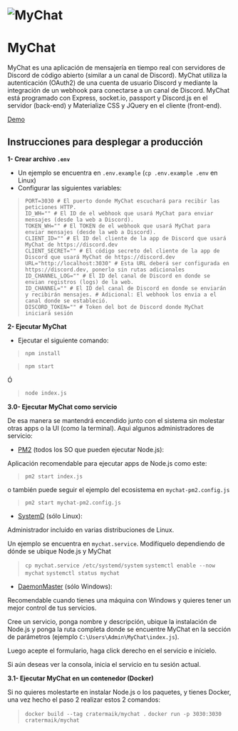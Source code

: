 # ![MyChat](https://i.imgur.com/CAGI9V6.png)

# MyChat
MyChat es una aplicación de mensajería en tiempo real con servidores de Discord de código abierto (similar a un canal de Discord). MyChat utiliza la autenticación (OAuth2) de una cuenta de usuario Discord y mediante la integración de un webhook para conectarse a un canal de Discord. MyChat está programado con Express, socket.io, passport y Discord.js en el servidor (back-end) y Materialize CSS y JQuery en el cliente (front-end).

[Demo](https://mychat-discord.herokuapp.com/)

## Instrucciones para desplegar a producción

**1- Crear archivo `.env`**
- Un ejemplo se encuentra en `.env.example` (`cp .env.example .env` en Linux)
- Configurar las siguientes variables:

> ```ENV
> PORT=3030 # El puerto donde MyChat escuchará para recibir las peticiones HTTP.
> ID_WH="" # El ID de el webhook que usará MyChat para enviar mensajes (desde la web a Discord).
> TOKEN_WH="" # El TOKEN de el webhook que usará MyChat para enviar mensajes (desde la web a Discord).
> CLIENT_ID="" # El ID del cliente de la app de Discord que usará MyChat de https://discord.dev
> CLIENT_SECRET="" # El código secreto del cliente de la app de Discord que usará MyChat de https://discord.dev
> URL="http://localhost:3030" # Esta URL deberá ser configurada en https://discord.dev, ponerlo sin rutas adicionales 
> ID_CHANNEL_LOG="" # El ID del canal de Discord en donde se envian registros (logs) de la web.
> ID_CHANNEL="" # El ID del canal de Discord en donde se enviarán y recibirán mensajes. # Adicional: El webhook los envia a el canal donde se estableció.
> DISCORD_TOKEN="" # Token del bot de Discord donde MyChat iniciará sesión
> ```

**2- Ejecutar MyChat**
- Ejecutar el siguiente comando:

> ```bash
> npm install
> ```

> ```bash
> npm start
> ```
Ó
> ```bash
> node index.js
> ```

**3.0- Ejecutar MyChat como servicio**

De esa manera se mantendrá encendido junto con el sistema sin molestar otras apps o la UI (como la terminal).
Aqui algunos administradores de servicio:

- [PM2](https://github.com/Unitech/pm2) (todos los SO que pueden ejecutar Node.js):

Aplicación recomendable para ejecutar apps de Node.js como este:

>`pm2 start index.js`

o también puede seguir el ejemplo del ecosistema en `mychat-pm2.config.js`

>`pm2 start mychat-pm2.config.js`

- [SystemD](https://wiki.debian.org/es/systemd) (sólo Linux): 

Administrador incluido en varias distribuciones de Linux.

Un ejemplo se encuentra en `mychat.service`. Modifíquelo dependiendo de dónde se ubique Node.js y MyChat

>`cp mychat.service /etc/systemd/system`
>`systemctl enable --now mychat`
>`systemctl status mychat`

- [DaemonMaster](https://github.com/TWC-Software/DaemonMaster) (sólo Windows):

Recomendable cuando tienes una máquina con Windows y quieres tener un mejor control de tus servicios.

Cree un servicio, ponga nombre y descripción, ubique la instalación de Node.js y ponga la ruta completa donde se encuentre MyChat en la sección de parámetros (ejemplo `C:\Users\Admin\MyChat\index.js`).

Luego acepte el formulario, haga click derecho en el servicio e inícielo.

Si aún deseas ver la consola, inicia el servicio en tu sesión actual.

**3.1- Ejecutar MyChat en un contenedor (Docker)**

Si no quieres molestarte en instalar Node.js o los paquetes, y tienes Docker, una vez hecho el paso 2 realizar estos 2 comandos:

>`docker build --tag cratermaik/mychat .`
>`docker run -p 3030:3030 cratermaik/mychat`